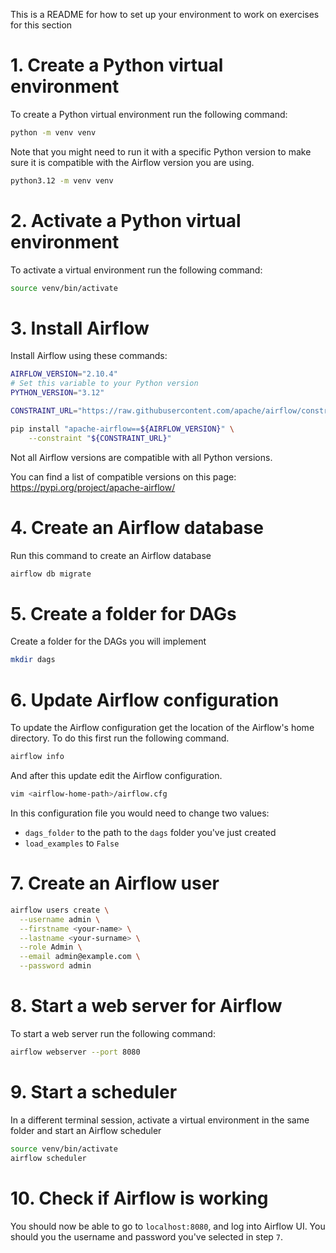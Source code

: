 
This is a README for how to set up your environment to work on exercises for this section

# 1. Create a Python virtual environment

To create a Python virtual environment run the following command:

```sh
python -m venv venv
```

Note that you might need to run it with a specific Python version to make sure it is compatible with the Airflow version you are using.

```sh
python3.12 -m venv venv
```

# 2. Activate a Python virtual environment

To activate a virtual environment run the following command:

```sh
source venv/bin/activate
```

# 3. Install Airflow

Install Airflow using these commands:

```sh
AIRFLOW_VERSION="2.10.4"
# Set this variable to your Python version
PYTHON_VERSION="3.12"

CONSTRAINT_URL="https://raw.githubusercontent.com/apache/airflow/constraints-${AIRFLOW_VERSION}/constraints-${PYTHON_VERSION}.txt"

pip install "apache-airflow==${AIRFLOW_VERSION}" \
    --constraint "${CONSTRAINT_URL}"
```

Not all Airflow versions are compatible with all Python versions.

You can find a list of compatible versions on this page: https://pypi.org/project/apache-airflow/

# 4. Create an Airflow database

Run this command to create an Airflow database

```sh
airflow db migrate
```

# 5. Create a folder for DAGs

Create a folder for the DAGs you will implement

```sh
mkdir dags
```

# 6. Update Airflow configuration

To update the Airflow configuration get the location of the Airflow's home directory. To do this first run the following command.

```sh
airflow info
```

And after this update edit the Airflow configuration.

```sh
vim <airflow-home-path>/airflow.cfg
```

In this configuration file you would need to change two values:

* `dags_folder` to the path to the `dags` folder you've just created
* `load_examples` to `False`


# 7. Create an Airflow user

```sh
airflow users create \
  --username admin \
  --firstname <your-name> \
  --lastname <your-surname> \
  --role Admin \
  --email admin@example.com \
  --password admin
```


# 8. Start a web server for Airflow

To start a web server run the following command:

```sh
airflow webserver --port 8080
```

# 9. Start a scheduler

In a different terminal session, activate a virtual environment in the same folder and start an Airflow scheduler

```sh
source venv/bin/activate
airflow scheduler
```

# 10. Check if Airflow is working

You should now be able to go to `localhost:8080`, and log into Airflow UI. You should you the username and password you've selected in step `7`.

